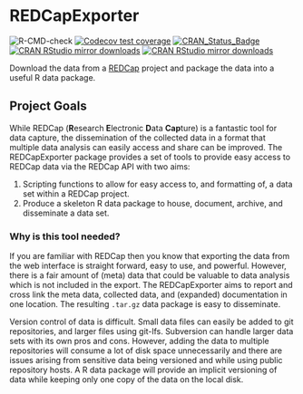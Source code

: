 # REDCapExporter

![R-CMD-check](https://github.com/dewittpe/REDCapExporter/workflows/R-CMD-check/badge.svg)
[![Codecov test coverage](https://codecov.io/gh/dewittpe/REDCapExporter/graph/badge.svg)](https://app.codecov.io/gh/dewittpe/REDCapExporter)
[![CRAN_Status_Badge](https://www.r-pkg.org/badges/version/REDCapExporter)](https://cran.r-project.org/package=REDCapExporter)
[![CRAN RStudio mirror downloads](https://cranlogs.r-pkg.org/badges/REDCapExporter)](http://www.r-pkg.org/pkg/REDCapExporter)
[![CRAN RStudio mirror downloads](https://cranlogs.r-pkg.org/badges/grand-total/REDCapExporter)](http://www.r-pkg.org/pkg/REDCapExporter)

Download the data from a [REDCap](https://www.project-redcap.org/)
project and package the data into a useful R data package.

## Project Goals

While REDCap (**R**esearch **E**lectronic **D**ata **Cap**ture) is a fantastic
tool for data capture, the dissemination of the collected data in a format that
multiple data analysis can easily access and share can be improved.  The
REDCapExporter package provides a set of tools to provide easy access to REDCap
data via the REDCap API with two aims:

1. Scripting functions to allow for easy access to, and formatting of, a data
   set within a REDCap project.
2. Produce a skeleton R data package to house, document, archive, and
   disseminate a data set.

### Why is this tool needed?

If you are familiar with REDCap then you know that exporting the data from the
web interface is straight forward, easy to use, and powerful.  However, there is
a fair amount of (meta) data that could be valuable to data analysis which is
not included in the export.  The REDCapExporter aims to report and cross link
the meta data, collected data, and (expanded) documentation in one location.
The resulting `.tar.gz` data package is easy to disseminate.

Version control of data is difficult.  Small data files can easily be added to
git repositories, and larger files using git-lfs.  Subversion can handle larger
data sets with its own pros and cons.  However, adding the data to multiple
repositories will consume a lot of disk space unnecessarily  and there are issues
arising from sensitive data being versioned and while using public repository
hosts.  A R data package will provide an implicit versioning of data while
keeping only one copy of the data on the local disk.

